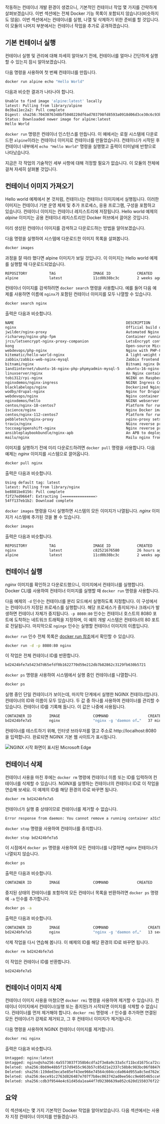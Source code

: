 작동하는 컨테이너 개발 환경이 생겼으니, 기본적인 컨테이너 작업 몇 가지를 간략하게 살펴보겠습니다. 이번 섹션에는 전체 Docker 기능 목록이 포함되지 않습니다(비슷하지도 않음). 이번 섹션에서는 컨테이너를 실행, 나열 및 삭제하기 위한 준비를 할 것입니다. 이 모듈의 나머지 부분에서는 컨테이너 작업을 추가로 공개하겠습니다.

## <a name="run-a-basic-container"></a>기본 컨테이너 실행

컨테이너 실행 및 관리에 대해 자세히 알아보기 전에, 컨테이너를 얼마나 간단하게 실행할 수 있는지 잠시 알아보겠습니다.

다음 명령을 사용하여 첫 번째 컨테이너를 만듭니다.

```bash
docker run alpine echo "Hello World"
```

다음과 비슷한 결과가 나타나야 합니다.

```bash
Unable to find image 'alpine:latest' locally
latest: Pulling from library/alpine
8e3ba11ec2a2: Pull complete
Digest: sha256:7043076348bf5040220df6ad703798fd8593a0918d06d3ce30c6c93be117e430
Status: Downloaded newer image for alpine:latest
Hello World
```

`docker run` 명령은 컨테이너 인스턴스를 만듭니다. 이 예에서는 로컬 시스템에 다운로드한 `alpine`이라는 컨테이너 이미지로 컨테이너를 만들었습니다. 컨테이너가 시작된 후 컨테이너 내부에서 `echo "Hello World"` 명령을 실행했고 출력이 터미널에 반향으로 나타났습니다.

지금은 각 작업의 기술적인 세부 사항에 대해 걱정할 필요가 없습니다. 이 모듈의 전체에 걸쳐 자세히 살펴볼 것입니다.

## <a name="get-container-images"></a>컨테이너 이미지 가져오기

Hello world 예제에서 본 것처럼, 컨테이너는 컨테이너 이미지에서 실행됩니다. 이러한 이미지는 컨테이너 기본 운영 체제 및 추가 프로세스, 응용 프로그램, 구성을 포함하고 있습니다. 컨테이너 이미지는 컨테이너 레지스트리에 저장됩니다. Hello world 예제의 *alpine* 이미지는 공용 컨테이너 레지스트리인 Docker 허브에서 끌어온 것입니다.

미리 생성된 컨테이너 이미지를 검색하고 다운로드하는 방법을 알아보겠습니다.

다음 명령을 실행하여 시스템에 다운로드한 이미지 목록을 살펴봅니다.

```bash
docker images
```

과정을 잘 따라 했다면 alpine 이미지가 보일 것입니다. 이 이미지는 Hello world 예제를 실행할 때 다운로드되었습니다.

```bash
REPOSITORY          TAG                 IMAGE ID            CREATED             SIZE
alpine              latest              11cd0b38bc3c        2 weeks ago         4.41MB
```

컨테이너 이미지를 검색하려면 `docker search` 명령을 사용합니다. 예를 들어 다음 예제를 사용하면 이름에 `nginx`가 포함된 컨테이너 이미지를 모두 나열할 수 있습니다.

```bash
docker search nginx
```

출력은 다음과 비슷합니다.

```bash
NAME                                                   DESCRIPTION                                     STARS               OFFICIAL            AUTOMATED
nginx                                                  Official build of Nginx.                        9071                [OK]
jwilder/nginx-proxy                                    Automated Nginx reverse proxy for docker con…   1365                                    [OK]
richarvey/nginx-php-fpm                                Container running Nginx + PHP-FPM capable of…   593                                     [OK]
jrcs/letsencrypt-nginx-proxy-companion                 LetsEncrypt container to use with nginx as p…   390                                     [OK]
kong                                                   Open-source Microservice & API Management la…   207                 [OK]
webdevops/php-nginx                                    Nginx with PHP-FPM                              106                                     [OK]
kitematic/hello-world-nginx                            A light-weight nginx container that demonstr…   102
zabbix/zabbix-web-nginx-mysql                          Zabbix frontend based on Nginx web-server wi…   60                                      [OK]
bitnami/nginx                                          Bitnami nginx Docker Image                      54                                      [OK]
1and1internet/ubuntu-16-nginx-php-phpmyadmin-mysql-5   ubuntu-16-nginx-php-phpmyadmin-mysql-5          38                                      [OK]
linuxserver/nginx                                      An Nginx container, brought to you by LinuxS…   37
tobi312/rpi-nginx                                      NGINX on Raspberry Pi / armhf                   20                                      [OK]
nginxdemos/nginx-ingress                               NGINX Ingress Controller for Kubernetes . Th…   11
blacklabelops/nginx                                    Dockerized Nginx Reverse Proxy Server.          10                                      [OK]
wodby/drupal-nginx                                     Nginx for Drupal container image                9                                       [OK]
webdevops/nginx                                        Nginx container                                 8                                       [OK]
nginxdemos/hello                                       NGINX webserver that serves a simple page co…   7                                       [OK]
centos/nginx-18-centos7                                Platform for running nginx 1.8 or building n…   6
1science/nginx                                         Nginx Docker images that include Consul Temp…   4                                       [OK]
centos/nginx-112-centos7                               Platform for running nginx 1.12 or building …   3
pebbletech/nginx-proxy                                 nginx-proxy sets up a container running ngin…   2                                       [OK]
travix/nginx                                           NGinx reverse proxy                             1                                       [OK]
toccoag/openshift-nginx                                Nginx reverse proxy for Nice running on same…   1                                       [OK]
ansibleplaybookbundle/nginx-apb                        An APB to deploy NGINX                          0                                       [OK]
mailu/nginx                                            Mailu nginx frontend                            0                                       [OK]
```

이미지를 실행하기 전에 미리 다운로드하려면 `docker pull` 명령을 사용합니다. 다음 예제는 *nginx* 이미지를 시스템으로 끌어옵니다.

```bash
docker pull nginx
```

출력은 다음과 비슷합니다.

```bash
Using default tag: latest
latest: Pulling from library/nginx
be8881be8156: Pull complete
f2f27ed9664f: Extracting [===============>                                   ]  6.652MB/22.14MB
54ff137eb1b2: Download complete
```

`docker images` 명령을 다시 실행하면 시스템의 모든 이미지가 나열됩니다. *nginx* 이미지가 시스템에 추가된 것을 볼 수 있습니다.

```bash
docker images
```

출력은 다음과 비슷합니다.

```bash
REPOSITORY          TAG                 IMAGE ID            CREATED             SIZE
nginx               latest              c82521676580        26 hours ago        109MB
alpine              latest              11cd0b38bc3c        2 weeks ago         4.41MB
```

## <a name="run-containers"></a>컨테이너 실행

*nginx* 이미지를 확인하고 다운로드했으니, 이미지에서 컨테이너를 실행합니다. Docker CLI를 사용하여 컨테이너 이미지를 실행할 때 `docker run` 명령을 사용합니다.

다음 예제의 `-d` 인수는 컨테이너를 분리 모드에서 실행하도록 지정합니다. 이 구성에서는 컨테이너가 지정된 프로세스를 실행합니다. 해당 프로세스가 중지되거나 크래시가 발생하면 컨테이너 자체가 중지됩니다. `-p 8080:80` 인수는 컨테이너 호스트의 8080 포트에 도착하는 네트워크 트래픽을 지정하며, 이 예의 개발 시스템은 컨테이너의 80 포트로 전달됩니다. 마지막으로 `ngingx` 인수는 실행할 컨테이너 이미지의 이름입니다.

`docker run` 인수 전체 목록은 [docker run 참조](https://docs.docker.com/engine/reference/run/)에서 확인할 수 있습니다.

```bash
docker run -d -p 8080:80 nginx
```

이 작업은 전체 컨테이너 ID를 반환합니다.

```bash
bd2424bfe7a5423d7d65efdf0b1622770d59e212db7b82862c3129fb630b5721
```

`docker ps` 명령을 사용하여 시스템에서 실행 중인 컨테이너를 나열합니다.

```bash
docker ps
```

실행 중인 단일 컨테이너가 보이는데, 마지막 단계에서 실행한 NGINX 컨테이너입니다. 컨테이너의 ID와 이름이 모두 있습니다. 두 값 중 하나를 사용하여 컨테이너를 관리할 수 있습니다. 컨테이너 ID를 기록해 둡니다. 이 값은 나중에 사용됩니다.

```bash
CONTAINER ID        IMAGE               COMMAND                  CREATED             STATUS              PORTS                  NAMES
bd2424bfe7a5        nginx               "nginx -g 'daemon of…"   37 minutes ago      Up 37 minutes       0.0.0.0:8080->80/tcp   gallant_engelbart
```

컨테이너를 테스트하기 위해, 인터넷 브라우저를 열고 주소로 http://localhost:8080을 입력합니다. 완료되면 NGINX 기본 웹 사이트가 표시됩니다.

![NGINX 시작 화면이 표시된 Microsoft Edge](../media-draft/3-nginx.png)

## <a name="delete-containers"></a>컨테이너 삭제

컨테이너 사용을 마친 후에는 `docker rm` 명령에 컨테이너 이름 또는 ID를 입력하여 컨테이너를 삭제할 수 있습니다. NGINX를 실행하는 컨테이너의 컨테이너 ID로 이 작업을 연습해 보세요. 이 예제의 ID를 해당 환경의 ID로 바꾸면 됩니다.

```bash
docker rm bd2424bfe7a5
```

컨테이너가 실행 중 상태이므로 컨테이너를 제거할 수 없습니다.

```bash
Error response from daemon: You cannot remove a running container a31c5a5f2a8d6e420435bfcadbe158fa6a26ed29c005a892171505cc0c2861b2. Stop the container before attempting removal or force remove
```

`docker stop` 명령을 사용하여 컨테이너를 중지합니다.

```bash
docker stop bd2424bfe7a5
```

이 시점에서 `docker ps` 명령을 사용하여 모든 컨테이너를 나열하면 nginx 컨테이너가 나열되지 않습니다.

```bash
docker ps
```

출력은 다음과 비슷합니다.

```bash
CONTAINER ID        IMAGE               COMMAND             CREATED             STATUS              PORTS               NAMES
```

중지된 상태의 컨테이너를 포함하여 모든 컨테이너 목록을 반환하려면 `docker ps` 명령에 `-a` 인수를 추가합니다.

```bash
docker ps -a
```

출력은 다음과 비슷합니다.

```bash
CONTAINER ID        IMAGE               COMMAND                  CREATED             STATUS                     PORTS               NAMES
bd2424bfe7a5        nginx               "nginx -g 'daemon of…"   13 seconds ago      Exited (0) 3 seconds ago                       focused_spence
```

삭제 작업을 다시 연습해 봅니다. 이 예제의 ID를 해당 환경의 ID로 바꾸면 됩니다.

```bash
docker rm bd2424bfe7a5
```

이 작업은 컨테이너 ID를 반환합니다.

```bash
bd2424bfe7a5
```

## <a name="delete-a-container-image"></a>컨테이너 이미지 삭제

컨테이너 이미지 사용을 마쳤으면 `docker rmi` 명령을 사용하여 제거할 수 있습니다. 컨테이너 이미지에서 컨테이너(실행 또는 중지된)가 시작되면 이미지를 삭제할 수 없습니다. 컨테이너를 먼저 제거해야 합니다. `docker rmi` 명령에 `-f` 인수를 추가하면 연결된 모든 컨테이너가 강제로 제거되고, 그 후 컨테이너 이미지가 제거됩니다.

다음 명령을 사용하여 NGINX 컨테이너 이미지를 제거합니다.

```bash
docker rmi nginx
```

출력은 다음과 비슷합니다.

```bash
Untagged: nginx:latest
Untagged: nginx@sha256:4a5573037f358b6cdfa2f3e8a9c33a5cf11bcd1675ca72ca76fbe5bd77d0d682
Deleted: sha256:8b89e48b5f157d9455c963b57c85d21e2337c58b8c983bc06f88476610adc129
Deleted: sha256:119ded3eca5e85ef43ee966e74564c604ccda064d955a8c5ed762e1d5e87f428
Deleted: sha256:6ece91c2763d826487e707f7b8ec063742ad0ee56cc9e605465cce95550c9a7f
Deleted: sha256:cdb3f9544e4c61d45da1ea44f7d92386639a052c620d1550376f22f5b46981af
```

## <a name="summary"></a>요약

이 섹션에서는 몇 가지 기본적인 Docker 작업을 알아보았습니다. 다음 섹션에서는 사용자 지정 컨테이너 이미지를 만들겠습니다.